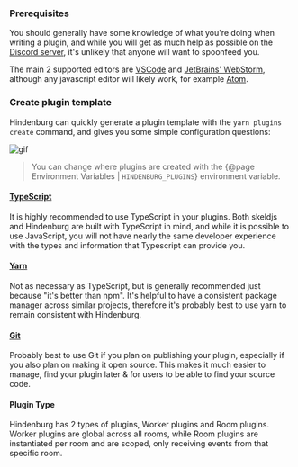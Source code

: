 ### Prerequisites
You should generally have some knowledge of what you're doing when writing a plugin, and while you will get as much help as possible on the [Discord server](https://discord.gg/8ewNJYmYAU), it's unlikely that anyone will want to spoonfeed you.

The main 2 supported editors are [VSCode](https://code.visualstudio.com/) and [JetBrains' WebStorm](https://www.jetbrains.com/webstorm/), although any javascript editor will likely work, for example [Atom](https://atom.io/).

### Create plugin template
Hindenburg can quickly generate a plugin template with the `yarn plugins create` command, and gives you some simple configuration questions:

![gif](https://user-images.githubusercontent.com/60631511/137995085-1be604c0-b384-4031-b972-f41b5bad97fa.gif)

> You can change where plugins are created with the {@page Environment Variables | `HINDENBURG_PLUGINS`} environment variable.

#### [TypeScript](https://typescriptlang.org)
It is highly recommended to use TypeScript in your plugins. Both skeldjs and Hindenburg are built with TypeScript in mind, and while it is possible to use JavaScript, you will not have nearly the same developer experience with the types and information that Typescript can provide you.

#### [Yarn](https://yarnpkg.com)
Not as necessary as TypeScript, but is generally recommended just because "it's better than npm". It's helpful to have a consistent package manager across similar projects, therefore it's probably best to use yarn to remain consistent with Hindenburg.

#### [Git](https://git-scm.org)
Probably best to use Git if you plan on publishing your plugin, especially if you also plan on making it open source. This makes it much easier to manage, find your plugin later & for users to be able to find your source code.

#### Plugin Type
Hindenburg has 2 types of plugins, Worker plugins and Room plugins. Worker plugins are global across all rooms, while Room plugins are instantiated per room and are scoped, only receiving events from that specific room.
